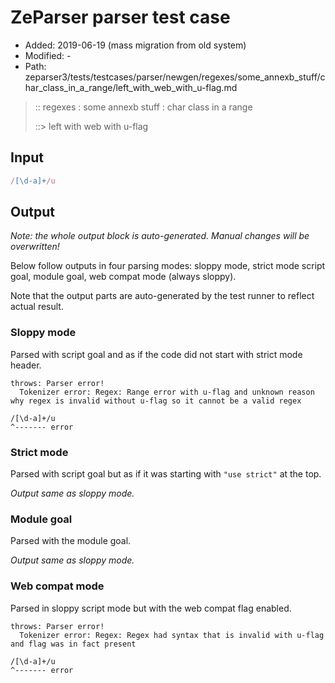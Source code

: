 # ZeParser parser test case

- Added: 2019-06-19 (mass migration from old system)
- Modified: -
- Path: zeparser3/tests/testcases/parser/newgen/regexes/some_annexb_stuff/char_class_in_a_range/left_with_web_with_u-flag.md

> :: regexes : some annexb stuff : char class in a range
>
> ::> left with web with u-flag


## Input


`````js
/[\d-a]+/u
`````

## Output

_Note: the whole output block is auto-generated. Manual changes will be overwritten!_

Below follow outputs in four parsing modes: sloppy mode, strict mode script goal, module goal, web compat mode (always sloppy).

Note that the output parts are auto-generated by the test runner to reflect actual result.

### Sloppy mode

Parsed with script goal and as if the code did not start with strict mode header.

`````
throws: Parser error!
  Tokenizer error: Regex: Range error with u-flag and unknown reason why regex is invalid without u-flag so it cannot be a valid regex

/[\d-a]+/u
^------- error
`````

### Strict mode

Parsed with script goal but as if it was starting with `"use strict"` at the top.

_Output same as sloppy mode._

### Module goal

Parsed with the module goal.

_Output same as sloppy mode._

### Web compat mode

Parsed in sloppy script mode but with the web compat flag enabled.

`````
throws: Parser error!
  Tokenizer error: Regex: Regex had syntax that is invalid with u-flag and flag was in fact present

/[\d-a]+/u
^------- error
`````

